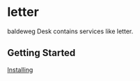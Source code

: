 # letter

baldeweg Desk contains services like letter.

## Getting Started

[Installing](https://github.com/abaldeweg/desk_docu/blob/main/README.md)
